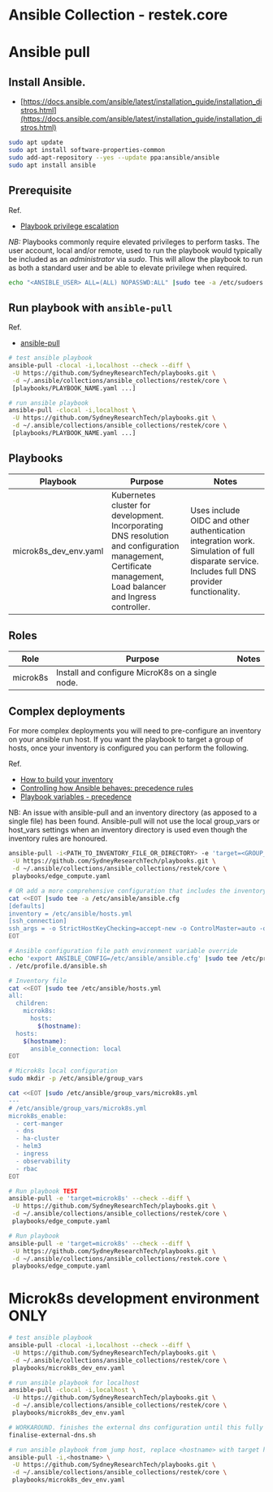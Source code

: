 # Ansible Collection - restek.core

# Ansible pull

## Install Ansible.

* [https://docs.ansible.com/ansible/latest/installation_guide/installation_distros.html](https://docs.ansible.com/ansible/latest/installation_guide/installation_distros.html)

```bash
sudo apt update
sudo apt install software-properties-common
sudo add-apt-repository --yes --update ppa:ansible/ansible
sudo apt install ansible
```

## Prerequisite 

Ref.
* [Playbook privilege escalation](https://docs.ansible.com/ansible/latest/playbook_guide/playbooks_privilege_escalation.html)

*NB:* Playbooks commonly require elevated privileges to perform tasks. The user account, local and/or remote, used to
run the playbook would typically be included as an *administrator* via *sudo*. This will allow the playbook to run as both a
standard user and be able to elevate privilege when required.

```bash
echo "<ANSIBLE_USER> ALL=(ALL) NOPASSWD:ALL" |sudo tee -a /etc/sudoers.d/ansible-user
```

## Run playbook with `ansible-pull`

Ref.
* [ansible-pull](https://docs.ansible.com/ansible/latest/cli/ansible-pull.html)

```bash
# test ansible playbook
ansible-pull -clocal -i,localhost --check --diff \
 -U https://github.com/SydneyResearchTech/playbooks.git \
 -d ~/.ansible/collections/ansible_collections/restek/core \
 [playbooks/PLAYBOOK_NAME.yaml ...]

# run ansible playbook
ansible-pull -clocal -i,localhost \
 -U https://github.com/SydneyResearchTech/playbooks.git \
 -d ~/.ansible/collections/ansible_collections/restek/core \
 [playbooks/PLAYBOOK_NAME.yaml ...]
```

## Playbooks

| Playbook | Purpose | Notes |
| -------- | ------- | ----- |
| microk8s_dev_env.yaml | Kubernetes cluster for development. Incorporating DNS resolution and configuration management, Certificate management, Load balancer and Ingress controller. | Uses include OIDC and other authentication integration work. Simulation of full disparate service. Includes full DNS provider functionality. |

## Roles

| Role | Purpose | Notes |
| ---- | ------- | ----- |
| microk8s | Install and configure MicroK8s on a single node. |

## Complex deployments

For more complex deployments you will need to pre-configure an inventory on your ansible run host.
If you want the playbook to target a group of hosts, once your inventory is configured you can perform the following.

Ref.
* [How to build your inventory](https://docs.ansible.com/ansible/latest/inventory_guide/intro_inventory.html)
* [Controlling how Ansible behaves: precedence rules](https://docs.ansible.com/ansible/latest/reference_appendices/general_precedence.html#general-precedence-rules)
* [Playbook variables - precedence](https://docs.ansible.com/ansible/latest/playbook_guide/playbooks_variables.html#understanding-variable-precedence)

NB: An issue with ansible-pull and an inventory directory (as apposed to a single file) has been found.
Ansible-pull will not use the local group_vars or host_vars settings when an inventory directory is used even though the inventory rules are honoured.

```bash
ansible-pull -i<PATH_TO_INVENTORY_FILE_OR_DIRECTORY> -e 'target=<GROUP_NAME>' \
 -U https://github.com/SydneyResearchTech/playbooks.git \
 -d ~/.ansible/collections/ansible_collections/restek/core \
 playbooks/edge_compute.yaml

# OR add a more comprehensive configuration that includes the inventory path
cat <<EOT |sudo tee -a /etc/ansible/ansible.cfg
[defaults]
inventory = /etc/ansible/hosts.yml
[ssh_connection]
ssh_args = -o StrictHostKeyChecking=accept-new -o ControlMaster=auto -o ControlPersist=60s -o ControlPath=/tmp/%r@%h:%p
EOT

# Ansible configuration file path environment variable override
echo 'export ANSIBLE_CONFIG=/etc/ansible/ansible.cfg' |sudo tee /etc/profile.d/ansible.sh
. /etc/profile.d/ansible.sh

# Inventory file
cat <<EOT |sudo tee /etc/ansible/hosts.yml
all:
  children:
    microk8s:
      hosts:
        $(hostname):
  hosts:
    $(hostname):
      ansible_connection: local
EOT

# Microk8s local configuration
sudo mkdir -p /etc/ansible/group_vars

cat <<EOT |sudo /etc/ansible/group_vars/microk8s.yml
---
# /etc/ansible/group_vars/microk8s.yml
microk8s_enable:
  - cert-manger
  - dns
  - ha-cluster
  - helm3
  - ingress
  - observability
  - rbac
EOT

# Run playbook TEST
ansible-pull -e 'target=microk8s' --check --diff \
 -U https://github.com/SydneyResearchTech/playbooks.git \
 -d ~/.ansible/collections/ansible_collections/restek/core \
 playbooks/edge_compute.yaml

# Run playbook
ansible-pull -e 'target=microk8s' --check --diff \
 -U https://github.com/SydneyResearchTech/playbooks.git \
 -d ~/.ansible/collections/ansible_collections/restek.core \
 playbooks/edge_compute.yaml
```

# Microk8s development environment ONLY

```bash
# test ansible playbook
ansible-pull -clocal -i,localhost --check --diff \
 -U https://github.com/SydneyResearchTech/playbooks.git \
 -d ~/.ansible/collections/ansible_collections/restek/core \
 playbooks/microk8s_dev_env.yaml

# run ansible playbook for localhost
ansible-pull -clocal -i,localhost \
 -U https://github.com/SydneyResearchTech/playbooks.git \
 -d ~/.ansible/collections/ansible_collections/restek/core \
 playbooks/microk8s_dev_env.yaml

# WORKAROUND. finishes the external dns configuration until this fully integrated.
finalise-external-dns.sh

# run ansible playbook from jump host, replace <hostname> with target hostname
ansible-pull -i,<hostname> \
 -U https://github.com/SydneyResearchTech/playbooks.git \
 -d ~/.ansible/collections/ansible_collections/restek/core \
 playbooks/microk8s_dev_env.yaml
```
